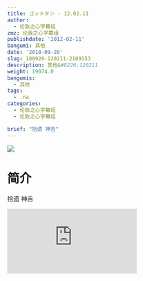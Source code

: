 ```yaml
---
title: ゴッドタン - 12.02.11
author:
  - 伦敦之心字幕组
zmz: 伦敦之心字幕组
publishdate: '2012-02-11'
bangumi: 其他
date: '2018-09-26'
slug: 180926-120211-2109153
description: 其他&#8226;120211
weight: 19074.0
bangumis:
  - 其他
tags:
  - .na
categories:
  - 伦敦之心字幕组
  - 伦敦之心字幕组

brief: "拾遗 神舌"
---
```

![](https://i.imgur.com/ulc7nb8.jpg)
# 简介  
拾遗 神舌  
<div class ="resp-container">
<iframe class="testiframe" src="https://www.onln.cn/videoAd/videoAd.html?id=2109153&channelId=559535&code=c85d63e2e56264d0be243662d9ba312c" frameborder=0 allowfullscreen="true" ></iframe>
</div>

